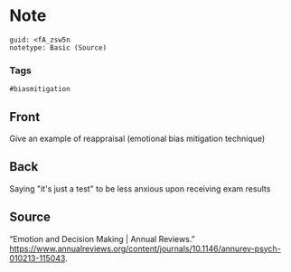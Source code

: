 # Note
```
guid: <fA_zsw5n
notetype: Basic (Source)
```

### Tags
```
#biasmitigation
```

## Front
Give an example of reappraisal (emotional bias mitigation technique)

## Back
Saying "it's just a test" to be less anxious upon receiving exam results

## Source
“Emotion and Decision Making | Annual Reviews.” <a href="https://www.annualreviews.org/content/journals/10.1146/annurev-psych-010213-115043">https://www.annualreviews.org/content/journals/10.1146/annurev-psych-010213-115043</a>.
